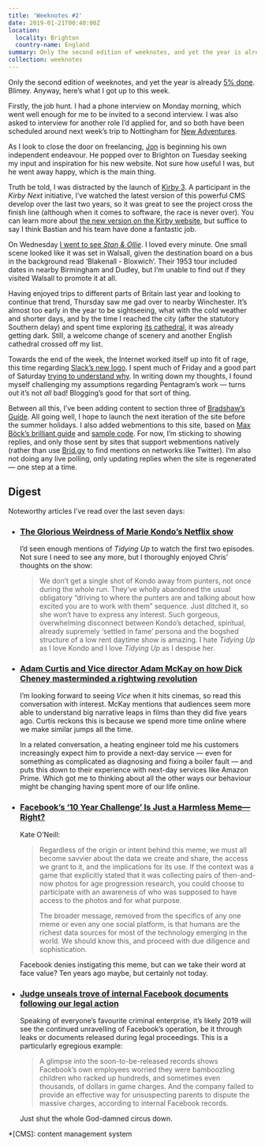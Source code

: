 ```yaml
---
title: 'Weeknotes #2'
date: 2019-01-21T00:40:00Z
location:
  locality: Brighton
  country-name: England
summary: Only the second edition of weeknotes, and yet the year is already 5% done. Blimey.
collection: weeknotes
---
```

Only the second edition of weeknotes, and yet the year is already [5% done][1]. Blimey. Anyway, here’s what I got up to this week.

Firstly, the job hunt. I had a phone interview on Monday morning, which went well enough for me to be invited to a second interview. I was also asked to interview for another role I’d applied for, and so both have been scheduled around next week’s trip to Nottingham for [New Adventures][2].

As I look to close the door on freelancing, [Jon][3] is beginning his own independent endeavour. He popped over to Brighton on Tuesday seeking my input and inspiration for his new website. Not sure how useful I was, but he went away happy, which is the main thing.

Truth be told, I was distracted by the launch of [Kirby 3][4]. A participant in the *Kirby Next* initiative, I’ve watched the latest version of this powerful CMS develop over the last two years, so it was great to see the project cross the finish line (although when it comes to software, the race is never over). You can learn more about [the new version on the Kirby website][5], but suffice to say I think Bastian and his team have done a fantastic job.

On Wednesday [I went to see <cite>Stan & Ollie</cite>][6]. I loved every minute. One small scene looked like it was set in Walsall, given the destination board on a bus in the background read ‘Blakenall - Bloxwich’. Their 1953 tour included dates in nearby Birmingham and Dudley, but I’m unable to find out if they visited Walsall to promote it at all.

Having enjoyed trips to different parts of Britain last year and looking to continue that trend, Thursday saw me gad over to nearby Winchester. It’s almost too early in the year to be sightseeing, what with the cold weather and shorter days, and by the time I reached the city (after the statutory Southern delay) and spent time exploring [its cathedral][7], it was already getting dark. Still, a welcome change of scenery and another English cathedral crossed off my list.

Towards the end of the week, the Internet worked itself up into fit of rage, this time regarding [Slack’s new logo][8]. I spent much of Friday and a good part of Saturday [trying to understand why][9]. In writing down my thoughts, I found myself challenging my assumptions regarding Pentagram’s work — turns out it’s not *all* bad! Blogging’s good for that sort of thing.

Between all this, I’ve been adding content to section three of [Bradshaw’s Guide][10]. All going well, I hope to launch the next iteration of the site before the summer holidays. I also added webmentions to this site, based on [Max Böck’s brilliant guide][11] and [sample code][12]. For now, I’m sticking to showing replies, and only those sent by sites that support webmentions natively (rather than use [Brid.gy][13] to find mentions on networks like Twitter). I’m also not doing any live polling, only updating replies when the site is regenerated — one step at a time.

## Digest

Noteworthy articles I’ve read over the last seven days:

* ### [The Glorious Weirdness of Marie Kondo’s Netflix show][14]

  I’d seen enough mentions of <cite>Tidying Up</cite> to watch the first two episodes. Not sure I need to see any more, but I thoroughly enjoyed Chris’ thoughts on the show:

  > We don’t get a single shot of Kondo away from punters, not once during the whole run. They’ve wholly abandoned the usual obligatory “driving to where the punters are and talking about how excited you are to work with them” sequence. Just ditched it, so she won’t have to express any interest. Such gorgeous, overwhelming disconnect between Kondo’s detached, spiritual, already supremely ‘settled in fame’ persona and the bogshed structure of a low rent daytime show is amazing. I hate <cite>Tidying Up</cite> as I love Kondo and I love <cite>Tidying Up</cite> as I despise her.

* ### [Adam Curtis and Vice director Adam McKay on how Dick Cheney masterminded a rightwing revolution][15]

  I’m looking forward to seeing <cite>Vice</cite> when it hits cinemas, so read this conversation with interest. McKay mentions that audiences seem more able to understand big narrative leaps in films than they did five years ago. Curtis reckons this is because we spend more time online where we make similar jumps all the time.

  In a related conversation, a heating engineer told me his customers increasingly expect him to provide a next-day service — even for something as complicated as diagnosing and fixing a boiler fault — and puts this down to their experience with next-day services like Amazon Prime. Which got me to thinking about all the other ways our behaviour might be changing having spent more of our life online.

* ### [Facebook’s ‘10 Year Challenge’ Is Just a Harmless Meme—Right?][16]

  Kate O’Neill:

  > Regardless of the origin or intent behind this meme, we must all become savvier about the data we create and share, the access we grant to it, and the implications for its use. If the context was a game that explicitly stated that it was collecting pairs of then-and-now photos for age progression research, you could choose to participate with an awareness of who was supposed to have access to the photos and for what purpose.
  >
  > The broader message, removed from the specifics of any one meme or even any one social platform, is that humans are the richest data sources for most of the technology emerging in the world. We should know this, and proceed with due diligence and sophistication.

  Facebook denies instigating this meme, but can we take their word at face value? Ten years ago maybe, but certainly not today.

* ### [Judge unseals trove of internal Facebook documents following our legal action][17]

  Speaking of everyone’s favourite criminal enterprise, it’s likely 2019 will see the continued unravelling of Facebook’s operation, be it through leaks or documents released during legal proceedings. This is a particularly egregious example:

  > A glimpse into the soon-to-be-released records shows Facebook’s own employees worried they were bamboozling children who racked up hundreds, and sometimes even thousands, of dollars in game charges. And the company failed to provide an effective way for unsuspecting parents to dispute the massive charges, according to internal Facebook records.

  Just shut the whole God-damned circus down.

[1]: https://twitter.com/year_progress/status/1086503526098968576
[2]: https://newadventuresconf.com/2019/
[3]: https://roobottom.com
[4]: https://getkirby.com
[5]: https://getkirby.com/v3
[6]: /notes/1547680099
[7]: https://www.winchester-cathedral.org.uk
[8]: https://slackhq.com/say-hello-new-logo
[9]: /2019/01/slacks_new_logo
[10]: https://beta.bradshaws.guide
[11]: https://mxb.at/blog/using-webmentions-on-static-sites/
[12]: https://github.com/maxboeck/eleventy-webmentions
[13]: https://brid.gy
[14]: https://medium.com/@christt/477b3f51b014
[15]: https://www.theguardian.com/film/2019/jan/18/adam-curtis-and-vice-director-adam-mckay-on-how-dick-cheney-masterminded-a-rightwing-revolution
[16]: https://www.wired.com/story/facebook-10-year-meme-challenge/
[17]: https://www.revealnews.org/blog/a-judge-unsealed-a-trove-of-internal-facebook-documents-following-our-legal-action/

*[CMS]: content management system
